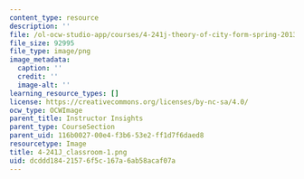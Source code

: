 ```yaml
---
content_type: resource
description: ''
file: /ol-ocw-studio-app/courses/4-241j-theory-of-city-form-spring-2013/dcddd18421576f5c167a6ab58acaf07a_4-241J_classroom-1.png
file_size: 92995
file_type: image/png
image_metadata:
  caption: ''
  credit: ''
  image-alt: ''
learning_resource_types: []
license: https://creativecommons.org/licenses/by-nc-sa/4.0/
ocw_type: OCWImage
parent_title: Instructor Insights
parent_type: CourseSection
parent_uid: 116b0027-00e4-f3b6-53e2-ff1d7f6daed8
resourcetype: Image
title: 4-241J_classroom-1.png
uid: dcddd184-2157-6f5c-167a-6ab58acaf07a
---
```

